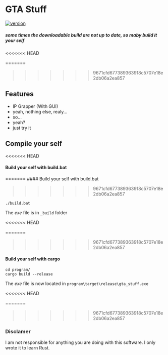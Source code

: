 # GTA Stuff

[![version](https://img.shields.io/badge/version-0.0.2-gree.svg)](https://semver.org)

##### some times the downloadable build are not up to date, so maby build it your self

<<<<<<< HEAD


=======
>>>>>>> 9671cfd677389363918c5707e18e2db06a2ea857
## Features

- IP Grapper (With GUI)
- yeah, nothing else, realy...
- so...
- yeah?
- just try it

## Compile your self

<<<<<<< HEAD


#### Build your self with build.bat
=======
#### Build your self with build.bat
>>>>>>> 9671cfd677389363918c5707e18e2db06a2ea857

```batch
./build.bat
```

The _exe_ file is in `_build` folder

<<<<<<< HEAD


=======
>>>>>>> 9671cfd677389363918c5707e18e2db06a2ea857
#### Build your self with cargo

```batch
cd program/
cargo build --release
```

The _exe_ file is now located in `program\target\release\gta_stuff.exe`

<<<<<<< HEAD


=======
>>>>>>> 9671cfd677389363918c5707e18e2db06a2ea857
### Disclamer

I am not responsible for anything you are doing with this software. 
I only wrote it to learn Rust.
